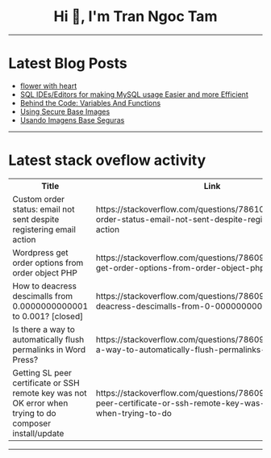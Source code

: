 <h1 align="center">Hi 👋, I'm Tran Ngoc Tam</h1>

---

# Latest Blog Posts 
<!-- BLOG-POST-LIST:START -->
- [flower with heart](https://dev.to/uzumaki156/flower-with-heart-2c0)
- [SQL IDEs/Editors for making MySQL usage Easier and more Efficient](https://dev.to/concerate/sql-ideseditors-for-making-mysql-usage-easier-and-more-efficient-1fgd)
- [Behind the Code: Variables And Functions](https://dev.to/whevaltech/behind-the-code-variables-and-functions-41ih)
- [Using Secure Base Images](https://dev.to/batistagabriel/using-secure-base-images-5e6o)
- [Usando Imagens Base Seguras](https://dev.to/batistagabriel/usando-imagens-base-seguras-2dc7)
<!-- BLOG-POST-LIST:END -->

---

# Latest stack oveflow activity
<table>
  <tr><th>Title</th><th>Link</th></tr>
  <!-- STACKOVERFLOW:START --><tr><td>Custom order status: email not sent despite registering email action</td><td>https://stackoverflow.com/questions/78610089/custom-order-status-email-not-sent-despite-registering-email-action</td></tr><tr><td>Wordpress get order options from order object PHP</td><td>https://stackoverflow.com/questions/78609925/wordpress-get-order-options-from-order-object-php</td></tr><tr><td>How to deacress descimalls from 0.0000000000001 to 0.001? [closed]</td><td>https://stackoverflow.com/questions/78609879/how-to-deacress-descimalls-from-0-0000000000001-to-0-001</td></tr><tr><td>Is there a way to automatically flush permalinks in Word Press?</td><td>https://stackoverflow.com/questions/78609780/is-there-a-way-to-automatically-flush-permalinks-in-word-press</td></tr><tr><td>Getting SL peer certificate or SSH remote key was not OK error when trying to do composer install/update</td><td>https://stackoverflow.com/questions/78609735/getting-sl-peer-certificate-or-ssh-remote-key-was-not-ok-error-when-trying-to-do</td></tr><!-- STACKOVERFLOW:END -->
</table>

---


